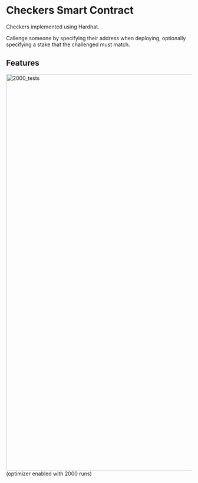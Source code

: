 # Checkers Smart Contract

Checkers implemented using Hardhat.

Callenge someone by specifying their address when deploying, optionally specifying a stake that the challenged must match.

## Features
<img width="1071" alt="2000_tests" src="https://github.com/elien2016/Solidity_checkers/assets/65316754/60b7fe2f-5171-4a87-9255-68a700fd5fd1">
(optimizer enabled with 2000 runs)
